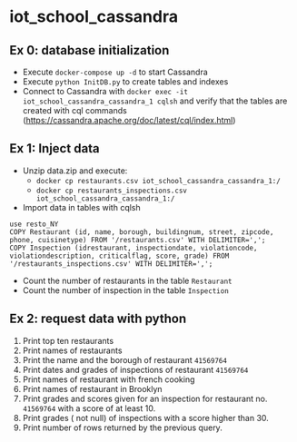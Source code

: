 # iot_school_cassandra

## Ex 0: database initialization
* Execute `docker-compose up -d` to start Cassandra
* Execute `python InitDB.py` to create tables and indexes
* Connect to Cassandra with `docker exec -it iot_school_cassandra_cassandra_1 cqlsh` and verify that the tables are created with cql commands (https://cassandra.apache.org/doc/latest/cql/index.html)

## Ex 1: Inject data
* Unzip data.zip and execute:
  * `docker cp restaurants.csv iot_school_cassandra_cassandra_1:/`
  * `docker cp restaurants_inspections.csv iot_school_cassandra_cassandra_1:/`
* Import data in tables with cqlsh
```
use resto_NY
COPY Restaurant (id, name, borough, buildingnum, street, zipcode, phone, cuisinetype) FROM '/restaurants.csv' WITH DELIMITER=',';
COPY Inspection (idrestaurant, inspectiondate, violationcode, violationdescription, criticalflag, score, grade) FROM '/restaurants_inspections.csv' WITH DELIMITER=',';
```
* Count the number of restaurants in the table `Restaurant`
* Count the number of inspection in the table `Inspection`

## Ex 2: request data with python
1. Print top ten restaurants
2. Print names of restaurants
3. Print the name and the borough of restaurant `41569764`
4. Print dates and grades of inspections of restaurant `41569764`
5. Print names of restaurant with french cooking
6. Print names of restaurant in Brooklyn
7. Print grades and scores given for an inspection for restaurant no. `41569764` with a score of at least 10.
8. Print grades ( not null) of inspections with a score higher than 30.
9. Print number of rows returned by the previous query.